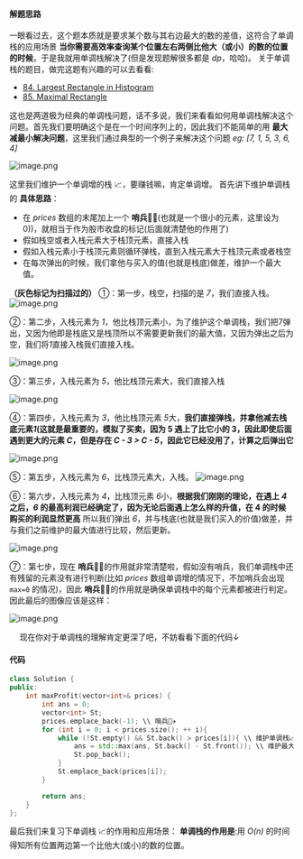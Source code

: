 #### 解题思路
一眼看过去，这个题本质就是要求某个数与其右边最大的数的差值，这符合了单调栈的应用场景 **当你需要高效率查询某个位置左右两侧比他大（或小）的数的位置的时候**，于是我就用单调栈解决了(但是发现题解很多都是 *dp*，哈哈)。
关于单调栈的题目，做完这题有兴趣的可以去看看:
- [84. Largest Rectangle in Histogram](https://leetcode-cn.com/problems/largest-rectangle-in-histogram/)
- [85. Maximal Rectangle](https://leetcode-cn.com/problems/maximal-rectangle/)

这也是两道极为经典的单调栈问题，话不多说，我们来看看如何用单调栈解决这个问题。首先我们要明确这个是在一个时间序列上的，因此我们不能简单的用 **最大减最小解决问题**，这里我们通过典型的一个例子来解决这个问题
*eg: [7, 1, 5, 3, 6, 4]*

![image.png](https://pic.leetcode-cn.com/823d3b540ca1ad56c22085d3c95cb31c369ef3c607f6ef5447acf4dbb9aa3cd8-image.png)


这里我们维护一个单调增的栈 📈，要赚钱嘛，肯定单调增。
首先讲下维护单调栈的 **具体思路**：
- 在 *prices* 数组的末尾加上一个 **哨兵**👨‍✈️(也就是一个很小的元素，这里设为 0))，就相当于作为股市收盘的标记(后面就清楚他的作用了)
- 假如栈空或者入栈元素大于栈顶元素，直接入栈
- 假如入栈元素小于栈顶元素则循环弹栈，直到入栈元素大于栈顶元素或者栈空
- 在每次弹出的时候，我们拿他与买入的值(也就是栈底)做差，维护一个最大值。

**（灰色标记为扫描过的）**
①：第一步，栈空，扫描的是 *7*，我们直接入栈。
![image.png](https://pic.leetcode-cn.com/15998e65fe741c819a8d5f82299dc78b7c0407f782a270fbfd5f7422ea385ed7-image.png)

②：第二步，入栈元素为 *1*，他比栈顶元素小，为了维护这个单调栈，我们把7弹出，又因为他即是栈底又是栈顶所以不需要更新我们的最大值，又因为弹出之后为空，我们将*1*直接入栈我们直接入栈。

![image.png](https://pic.leetcode-cn.com/45136e121f6154d4a60de89341b37168cfe31471e5393741acf224a1c6b5cc2f-image.png)

③：第三步，入栈元素为 *5*，他比栈顶元素大，我们直接入栈

![image.png](https://pic.leetcode-cn.com/6dfe8aa005636a1ee10201bba3c80479c7465a49272d4b4001aecd66388a4107-image.png)

④：第四步，入栈元素为 *3*，他比栈顶元素 *5*大，**我们直接弹栈，并拿他减去栈底元素*1*(这就是最重要的，模拟了买卖，因为 5 遇上了比它小的 3，因此即使后面遇到更大的元素 *C*，但是存在 *C - 3 > C - 5*，因此它已经没用了，计算之后弹出它**

![image.png](https://pic.leetcode-cn.com/c6549566891a8a73a2aefc98dd65c71bde518625fe2644a72d8e505bf08e1ebd-image.png)


⑤：第五步，入栈元素为 *6*，比栈顶元素大，入栈。
![image.png](https://pic.leetcode-cn.com/e762a53fd3eb9e2907aa30554ac083342945bb6f2f9b548fd89c160f2ea08cf8-image.png)

⑥：第六步，入栈元素为 *4*，比栈顶元素 *6*小，**根据我们刚刚的理论，在遇上 *4* 之后，*6* 的最高利润已经确定了，因为无论后面遇上怎么样的升值，在 4 的时候购买的利润显然更高** 所以我们弹出 *6*，并与栈底(也就是我们买入的价值)做差，并与我们之前维护的最大值进行比较，然后更新。

![image.png](https://pic.leetcode-cn.com/ad526e0effa8b00fc1c7e0ea440d246fd58052eed78260d422a082e2c684cf6b-image.png)

⑦：第七步，现在 **哨兵**👨‍✈️的作用就非常清楚啦，假如没有哨兵，我们单调栈中还有残留的元素没有进行判断(比如 *prices* 数组单调增的情况下，不加哨兵会出现 `max=0` 的情况)，因此 **哨兵**👨‍✈️的作用就是确保单调栈中的每个元素都被进行判定。因此最后的图像应该是这样：

![image.png](https://pic.leetcode-cn.com/018efc54412997315ffda187ddcf98be398489329b0b847055774bb1a56f8cb1-image.png)

&emsp; 现在你对于单调栈的理解肯定更深了吧，不妨看看下面的代码↓

#### 代码

```C++ []
class Solution {
public:
    int maxProfit(vector<int>& prices) {
        int ans = 0;
        vector<int> St;
        prices.emplace_back(-1); \\ 哨兵👨‍✈️
        for (int i = 0; i < prices.size(); ++ i){
            while (!St.empty() && St.back() > prices[i]){ \\ 维护单调栈📈
                ans = std::max(ans, St.back() - St.front()); \\ 维护最大值
                St.pop_back();
            }
            St.emplace_back(prices[i]);
        }

        return ans;
    }
};
```
最后我们来复习下单调栈 📈的作用和应用场景：
**单调栈的作用是**:用 *O(n)* 的时间得知所有位置两边第一个比他大(或小)的数的位置。